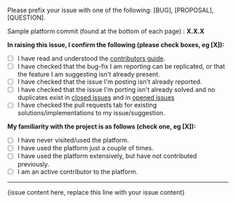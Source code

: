 Please prefix your issue with one of the following: [BUG], [PROPOSAL], [QUESTION].

Sample platform commit (found at the bottom of each page) : **X.X.X**

**In raising this issue, I confirm the following (please check boxes, eg [X]):**

- [ ] I have read and understood the [contributors guide](https://github.com/canihavesomecoffee/sample-platform/blob/master/.github/CONTRIBUTING.md).
- [ ] I have checked that the bug-fix I am reporting can be replicated, or that the feature I am suggesting isn't already present.
- [ ] I have checked that the issue I'm posting isn't already reported.
- [ ] I have checked that the issue I'm porting isn't already solved and no duplicates exist in [closed issues](https://github.com/canihavesomecoffee/sample-platform/issues?q=is%3Aissue+is%3Aclosed) and in [opened issues](https://github.com/canihavesomecoffee/sample-platform/issues)
- [ ] I have checked the pull requests tab for existing solutions/implementations to my issue/suggestion.

**My familiarity with the project is as follows (check one, eg [X]):**

- [ ] I have never visited/used the platform.
- [ ] I have used the platform just a couple of times.
- [ ] I have used the platform extensively, but have not contributed previously.
- [ ] I am an active contributor to the platform.

---

{issue content here, replace this line with your issue content}
